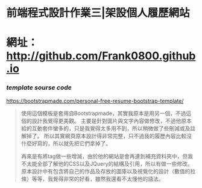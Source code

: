 # 前端程式設計作業三|架設個人履歷網站

# 網址：http://github.com/Frank0800.github.io

### _template sourse code_
https://bootstrapmade.com/personal-free-resume-bootstrap-template/

>使用這個模板是套用自Bootstrapmade，其實我原本是用另一個，不過這個的設計我覺得更美觀。
>主要是針對圖片與文字內容做修改，不過他原本給的互動套件蠻多的，只是我覺得太多用不到，所以稍微做了些刪減或及註解掉了。
>所以其實網頁原本設計得非常完整，只不過我的履歷內容比較沒什麼好寫的，所以就先把它們拿掉了。
>
>再來是有將tag做一些增減，由於他的網站是會再連到補充資料夾中，但我不太能全部了解他的CSS以及JQuery的結構及引用，所以有做一些修改。
>原本設計中有包含將自己的作品及存放的圖庫以及視覺化的設計（數值的拉條）等等，我覺得非常的好看，雖然我還看不太懂他的語法。
